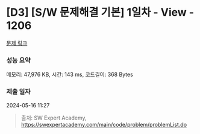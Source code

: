 # [D3] [S/W 문제해결 기본] 1일차 - View - 1206 

[문제 링크](https://swexpertacademy.com/main/code/problem/problemDetail.do?contestProbId=AV134DPqAA8CFAYh) 

### 성능 요약

메모리: 47,976 KB, 시간: 143 ms, 코드길이: 368 Bytes

### 제출 일자

2024-05-16 11:27



> 출처: SW Expert Academy, https://swexpertacademy.com/main/code/problem/problemList.do